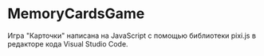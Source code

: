 # MemoryCardsGame
Игра "Карточки" написана на JavaScript с помощью библиотеки pixi.js в редакторе кода Visual Studio Code.
